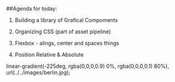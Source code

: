##Agenda for today:

   1. Building a library of Grafical Compoments

   2. Organizing CSS (part of asset pipeline)
   
   3. Flexbox - alings, center and spaces things

   4. Position Relative & Absolute


linear-gradient(-225deg, rgba(0,0,0,0.9) 0%, rgba(0,0,0,0.1) 80%), url(../../images/berlin.jpg);
